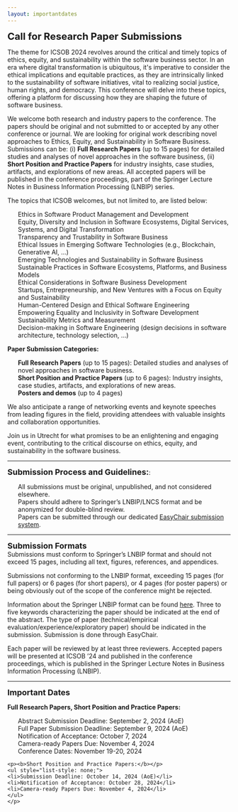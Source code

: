 ```yaml
---
layout: importantdates
---
```


<b style="font-size: 22px" id="CallForResearchPapers">Call for Research Paper Submissions</b>

The theme for ICSOB 2024 revolves around the critical and timely topics of ethics, equity, and sustainability within the software business sector. In an era where digital transformation is ubiquitous, it's imperative to consider the ethical implications and equitable practices, as they are intrinsically linked to the sustainability of software initiatives, vital to realizing social justice, human rights, and democracy. This conference will delve into these topics, offering a platform for discussing how they are shaping the future of software business.

We welcome both research and industry papers to the conference. The papers should be original and not submitted to or accepted by any other conference or journal. We are looking for original work describing novel approaches to Ethics, Equity, and Sustainability in Software Business. Submissions can be: (i) <b>Full Research Papers</b> (up to 15 pages) for detailed studies and analyses of novel approaches in the software business, (ii) <b>Short Position and Practice Papers</b> for industry insights, case studies, artifacts, and explorations of new areas. All accepted papers will be published in the conference proceedings, part of the Springer Lecture Notes in Business Information Processing (LNBIP) series. 

The topics that ICSOB welcomes, but not limited to, are listed below:

<ul style="list-style: none;">
            <li>Ethics in Software Product Management and Development</li>
            <li>Equity, Diversity and Inclusion in Software Ecosystems, Digital Services, Systems, and Digital Transformation</li>
            <li>Transparency and Trustability in Software Business</li>
            <li>Ethical Issues in Emerging Software Technologies (e.g., Blockchain, Generative AI, …)</li>
            <li>Emerging Technologies and Sustainability in Software Business</li>
            <li>Sustainable Practices in Software Ecosystems, Platforms, and Business Models</li>
            <li>Ethical Considerations in Software Business Development</li>
            <li>Startups, Entrepreneurship, and New Ventures with a Focus on Equity and Sustainability</li>
            <li>Human-Centered Design and Ethical Software Engineering</li>
            <li>Empowering Equality and Inclusivity in Software Development</li>
            <li>Sustainability Metrics and Measurement</li>
            <li>Decision-making in Software Engineering (design decisions in software architecture, technology selection, ...)</li>
        </ul>   

<b> Paper Submission Categories: </b>
  <ul style="list-style: none;">
      <li><b>Full Research Papers</b> (up to 15 pages): Detailed studies and analyses of novel approaches in software business.</li>
      <li><b>Short Position and Practice Papers</b> (up to 6 pages): Industry insights, case studies, artifacts, and explorations of new areas.
</li>
      <li><b>Posters and demos</b> (up to 4 pages)</li>
  </ul>  

We also anticipate a range of networking events and keynote speeches from leading figures in the field, providing attendees with valuable insights and collaboration opportunities.

Join us in Utrecht for what promises to be an enlightening and engaging event, contributing to the critical discourse on ethics, equity, and sustainability in the software business.

<hr>
<b style="font-size: 18px">Submission Process and Guidelines:</b>:
<ul style="list-style: none;">
            <li>All submissions must be original, unpublished, and not considered elsewhere.
</li>
            <li>Papers should adhere to Springer’s LNBIP/LNCS format and be anonymized for double-blind review.
</li>
            <li>Papers can be submitted through our dedicated <a href="https://easychair.org/conferences/?conf=icsob2024" target="_blank">EasyChair submission system</a>.
</li>
  </ul>


<hr>
<b style="font-size: 18px" id="SubmissionFormats">Submission Formats</b><br>
Submissions must conform to Springer’s LNBIP format and should not exceed 15 pages, including all text, figures, references, and appendices.

Submissions not conforming to the LNBIP format, exceeding 15 pages (for full papers) or 6 pages (for short papers), or 4 pages (for poster papers) or being obviously out of the scope of the conference might be rejected.

Information about the Springer LNBIP format can be found <a href="https://www.springer.com/gp/authors-editors/conference-proceedings/conference-proceedings-guidelines" target="_blank">here</a>. Three to five keywords characterizing the paper should be indicated at the end of the abstract. The type of paper (technical/empirical evaluation/experience/exploratory paper) should be indicated in the submission. Submission is done through EasyChair.

Each paper will be reviewed by at least three reviewers. Accepted papers will be presented at ICSOB ’24 and published in the conference proceedings, which is published in the Springer Lecture Notes in Business Information Processing (LNBIP).

<hr>

<b style="font-size: 18px" id="ImportantDates">Important Dates</b><br>
<p class="lead">
    <p><b>Full Research Papers, Short Position and Practice Papers:</b>
    <ul style="list-style: none;">
  <li>Abstract Submission Deadline: September 2, 2024 (AoE) </li>
    <li>Full Paper Submission Deadline: September 9, 2024 (AoE)</li>
    <li>Notification of Acceptance: October 7, 2024</li>
    <li>Camera-ready Papers Due: November 4, 2024</li>
    <li>Conference Dates: November 19-20, 2024</li>
    </ul>
    
    <p><b>Short Position and Practice Papers:</b></p>
    <ul style="list-style: none;">
    <li>Submission Deadline: October 14, 2024 (AoE)</li>
    <li>Notification of Acceptance: October 28, 2024</li>
    <li>Camera-ready Papers Due: November 4, 2024</li>
    </ul>
    </p>
